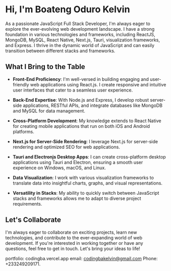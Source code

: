 # Hi, I'm Boateng Oduro Kelvin

As a passionate JavaScript Full Stack Developer, I'm always eager to explore the ever-evolving web development landscape. I have a strong foundation in various technologies and frameworks, including ReactJS, MongoDB, MySQL, React Native, Next.js, Tauri, visualization frameworks, and Express. I thrive in the dynamic world of JavaScript and can easily transition between different stacks and frameworks.

## What I Bring to the Table

- **Front-End Proficiency**: I'm well-versed in building engaging and user-friendly web applications using React.js. I create responsive and intuitive user interfaces that cater to a seamless user experience.

- **Back-End Expertise**: With Node.js and Express, I develop robust server-side applications, RESTful APIs, and integrate databases like MongoDB and MySQL for data management.

- **Cross-Platform Development**: My knowledge extends to React Native for creating mobile applications that run on both iOS and Android platforms.

- **Next.js for Server-Side Rendering**: I leverage Next.js for server-side rendering and optimized SEO for web applications.

- **Tauri and Electronjs Desktop Apps**: I can create cross-platform desktop applications using Tauri and Electron, ensuring a smooth user experience on Windows, macOS, and Linux.

- **Data Visualization**: I work with various visualization frameworks to translate data into insightful charts, graphs, and visual representations.

- **Versatility in Stacks**: My ability to quickly switch between JavaScript stacks and frameworks allows me to adapt to diverse project requirements.

## Let's Collaborate

I'm always eager to collaborate on exciting projects, learn new technologies, and contribute to the ever-expanding world of web development. If you're interested in working together or have any questions, feel free to get in touch. Let's bring your ideas to life!

 portfolio: codingba.vercel.app
email: codingbakelvin@gmail.com
Phone: +233249209171.
